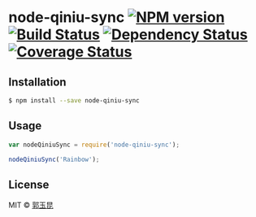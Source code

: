# node-qiniu-sync [![NPM version][npm-image]][npm-url] [![Build Status][travis-image]][travis-url] [![Dependency Status][daviddm-image]][daviddm-url] [![Coverage Status](https://coveralls.io/repos/github/gyk001/node-qiniu-sync/badge.svg?branch=master)](https://coveralls.io/github/gyk001/node-qiniu-sync?branch=master)
> 

## Installation

```sh
$ npm install --save node-qiniu-sync
```

## Usage

```js
var nodeQiniuSync = require('node-qiniu-sync');

nodeQiniuSync('Rainbow');
```
## License

MIT © [郭玉昆]()


[npm-image]: https://badge.fury.io/js/node-qiniu-sync.svg
[npm-url]: https://npmjs.org/package/node-qiniu-sync
[travis-image]: https://travis-ci.org/gyk001/node-qiniu-sync.svg?branch=master
[travis-url]: https://travis-ci.org/gyk001/node-qiniu-sync
[daviddm-image]: https://david-dm.org/gyk001/node-qiniu-sync.svg?theme=shields.io
[daviddm-url]: https://david-dm.org/gyk001/node-qiniu-sync
[coveralls-image]: https://coveralls.io/repos/gyk001/node-qiniu-sync/badge.svg
[coveralls-url]: https://coveralls.io/r/gyk001/node-qiniu-sync

